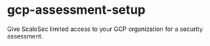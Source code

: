 # gcp-assessment-setup
Give ScaleSec limited access to your GCP organization for a security assessment.
